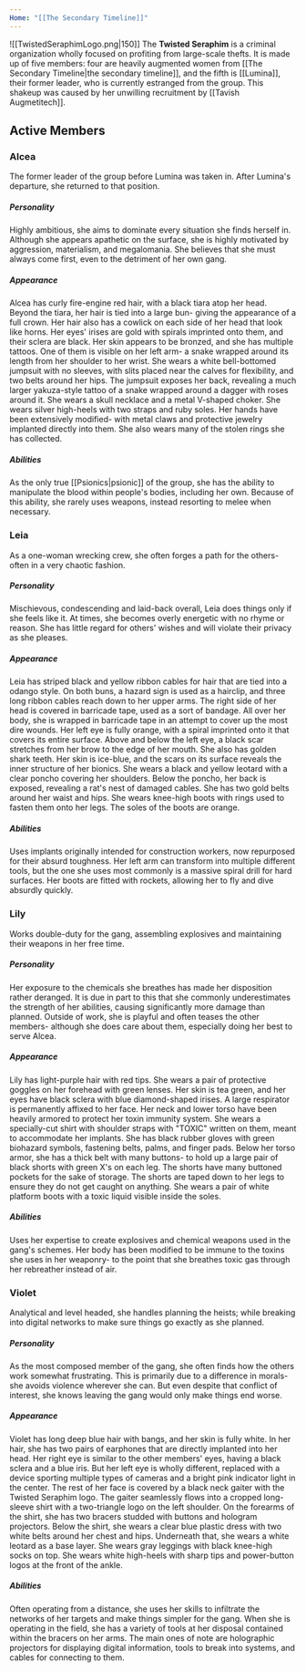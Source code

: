 ```yaml
---
Home: "[[The Secondary Timeline]]"
---
```

![[TwistedSeraphimLogo.png|150]]
The **Twisted Seraphim** is a criminal organization wholly focused on profiting from large-scale thefts. It is made up of five members: four are heavily augmented women from [[The Secondary Timeline|the secondary timeline]], and the fifth is [[Lumina]], their former leader, who is currently estranged from the group.
This shakeup was caused by her unwilling recruitment by [[Tavish Augmetitech]].

## Active Members
### Alcea
The former leader of the group before Lumina was taken in. After Lumina's departure, she returned to that position.
##### Personality
Highly ambitious, she aims to dominate every situation she finds herself in. Although she appears apathetic on the surface, she is highly motivated by aggression, materialism, and megalomania. She believes that she must always come first, even to the detriment of her own gang. 
##### Appearance
Alcea has curly fire-engine red hair, with a black tiara atop her head. Beyond the tiara, her hair is tied into a large bun- giving the appearance of a full crown. Her hair also has a cowlick on each side of her head that look like horns. Her eyes' irises are gold with spirals imprinted onto them, and their sclera are black. Her skin appears to be bronzed, and she has multiple tattoos. One of them is visible on her left arm- a snake wrapped around its length from her shoulder to her wrist. She wears a white bell-bottomed jumpsuit with no sleeves, with slits placed near the calves for flexibility, and two belts around her hips. The jumpsuit exposes her back, revealing a much larger yakuza-style tattoo of a snake wrapped around a dagger with roses around it. She wears a skull necklace and a metal V-shaped choker. She wears silver high-heels with two straps and ruby soles. Her hands have been extensively modified- with metal claws and protective jewelry implanted directly into them. She also wears many of the stolen rings she has collected.
##### Abilities
As the only true [[Psionics|psionic]] of the group, she has the ability to manipulate the blood within people's bodies, including her own. Because of this ability, she rarely uses weapons, instead resorting to melee when necessary.
### Leia
As a one-woman wrecking crew, she often forges a path for the others- often in a very chaotic fashion. 
##### Personality
Mischievous, condescending and laid-back overall, Leia does things only if she feels like it. At times, she becomes overly energetic with no rhyme or reason. She has little regard for others' wishes and will violate their privacy as she pleases.
##### Appearance
Leia has striped black and yellow ribbon cables for hair that are tied into a odango style. On both buns, a hazard sign is used as a hairclip, and three long ribbon cables reach down to her upper arms. The right side of her head is covered in barricade tape, used as a sort of bandage. All over her body, she is wrapped in barricade tape in an attempt to cover up the most dire wounds.  Her left eye is fully orange, with a spiral imprinted onto it that covers its entire surface. Above and below the left eye, a black scar stretches from her brow to the edge of her mouth. She also has golden shark teeth. Her skin is ice-blue, and the scars on its surface reveals the inner structure of her bionics. She wears a black and yellow leotard with a clear poncho covering her shoulders. Below the poncho, her back is exposed, revealing a rat's nest of damaged cables. She has two gold belts around her waist and hips. She wears knee-high boots with rings used to fasten them onto her legs. The soles of the boots are orange. 
##### Abilities
Uses implants originally intended for construction workers, now repurposed for their absurd toughness. Her left arm can transform into multiple different tools, but the one she uses most commonly is a massive spiral drill for hard surfaces. Her boots are fitted with rockets, allowing her to fly and dive absurdly quickly.
### Lily
Works double-duty for the gang, assembling explosives and maintaining their weapons in her free time. 
##### Personality
Her exposure to the chemicals she breathes has made her disposition rather deranged. It is due in part to this that she commonly underestimates the strength of her abilities, causing significantly more damage than planned. Outside of work, she is playful and often teases the other members- although she does care about them, especially doing her best to serve Alcea.
##### Appearance
Lily has light-purple hair with red tips. She wears a pair of protective goggles on her forehead with green lenses. Her skin is tea green, and her eyes have black sclera with blue diamond-shaped irises. A large respirator is permanently affixed to her face. Her neck and lower torso have been heavily armored to protect her toxin immunity system. She wears a specially-cut shirt with shoulder straps with "TOXIC" written on them, meant to accommodate her implants. She has black rubber gloves with green biohazard symbols, fastening belts, palms, and finger pads. Below her torso armor, she has a thick belt with many buttons- to hold up a large pair of black shorts with green X's on each leg. The shorts have many buttoned pockets for the sake of storage. The shorts are taped down to her legs to ensure they do not get caught on anything. She wears a pair of white platform boots with a toxic liquid visible inside the soles.
##### Abilities
Uses her expertise to create explosives and chemical weapons used in the gang's schemes. Her body has been modified to be immune to the toxins she uses in her weaponry- to the point that she breathes toxic gas through her rebreather instead of air. 
### Violet 
Analytical and level headed, she handles planning the heists; while breaking into digital networks to make sure things go exactly as she planned.
##### Personality
As the most composed member of the gang, she often finds how the others work somewhat frustrating. This is primarily due to a difference in morals- she avoids violence wherever she can. But even despite that conflict of interest, she knows leaving the gang would only make things end worse.
##### Appearance
Violet has long deep blue hair with bangs, and her skin is fully white. In her hair, she has two pairs of earphones that are directly implanted into her head. Her right eye is similar to the other members' eyes, having a black sclera and a blue iris. But her left eye is wholly different, replaced with a device sporting multiple types of cameras and a bright pink indicator light in the center. The rest of her face is covered by a black neck gaiter with the Twisted Seraphim logo. The gaiter seamlessly flows into a cropped long-sleeve shirt with a two-triangle logo on the left shoulder. On the forearms of the shirt, she has two bracers studded with buttons and hologram projectors. Below the shirt, she wears a clear blue plastic dress with two white belts around her chest and hips. Underneath that, she wears a white leotard as a base layer. She wears gray leggings with black knee-high socks on top. She wears white high-heels with sharp tips and power-button logos at the front of the ankle.
##### Abilities
Often operating from a distance, she uses her skills to infiltrate the networks of her targets and make things simpler for the gang. When she is operating in the field, she has a variety of tools at her disposal contained within the bracers on her arms. The main ones of note are holographic projectors for displaying digital information, tools to break into systems, and cables for connecting to them. 